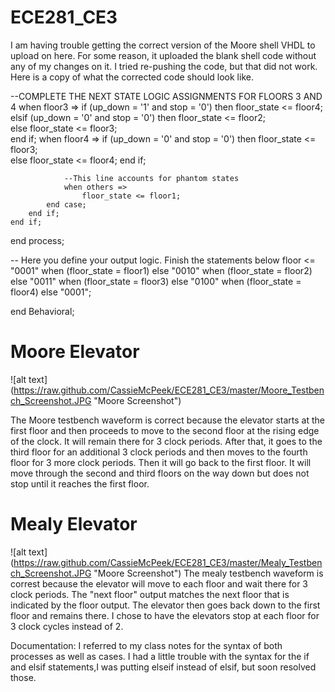 ECE281_CE3
==========

I am having trouble getting the correct version of the Moore shell VHDL to upload on here. For some reason, it uploaded the blank shell code without any of my changes on it. I tried re-pushing the code, but that did not work. Here is a copy of what the corrected code should look like.

--COMPLETE THE NEXT STATE LOGIC ASSIGNMENTS FOR FLOORS 3 AND 4
				when floor3 =>
					if (up_down = '1' and stop = '0') then 
						floor_state <= floor4;
					elsif (up_down = '0' and stop = '0') then 
						floor_state <= floor2;	
					else
						floor_state <= floor3;	
					end if;
				when floor4 =>
					if (up_down = '0' and stop = '0') then 
						floor_state <= floor3;	
					else 
						floor_state <= floor4;
					end if;
				
				--This line accounts for phantom states
				when others =>  
					floor_state <= floor1;
			end case;
		end if;
	end if;
end process;

-- Here you define your output logic. Finish the statements below
floor <= "0001" when (floor_state = floor1) else
			"0010" when (floor_state = floor2) else
			"0011" when (floor_state = floor3) else
			"0100" when (floor_state = floor4) else
			"0001";

end Behavioral;

# Moore Elevator
![alt text] (https://raw.github.com/CassieMcPeek/ECE281_CE3/master/Moore_Testbench_Screenshot.JPG "Moore Screenshot")

The Moore testbench waveform is correct because the elevator starts at the first floor and then proceeds to move to the second floor
at the rising edge of the clock. It will remain there for 3 clock periods. After that, it goes to the third floor for an additional
3 clock periods and then moves to the fourth floor for 3 more clock periods. Then it will go back to the first floor.
It will move through the second and third floors on the way down but does not stop until it reaches the first floor.

# Mealy Elevator
![alt text] (https://raw.github.com/CassieMcPeek/ECE281_CE3/master/Mealy_Testbench_Screenshot.JPG "Moore Screenshot")
The mealy testbench waveform is correst because the elevator will move to each floor and wait there for 3 clock periods. 
The "next floor" output matches the next floor that is indicated by the floor output. The elevator then goes back down to the first floor
and remains there. I chose to have the elevators stop at each floor for 3 clock cycles instead of 2. 


Documentation: I referred to my class notes for the syntax of both processes as well as cases. I had a little trouble with the syntax for the if and elsif statements,I was putting elseif instead of elsif, but soon resolved those.
